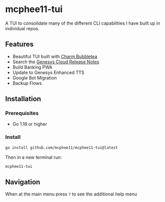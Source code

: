 # mcphee11-tui

A TUI to consolidate many of the different CLI capabilities I have built up in individual repos.

## Features

- Beautiful TUI built with [Charm Bubbletea](https://github.com/charmbracelet/bubbletea)
- Search the [Genesys Cloud Release Notes](https://help.mypurecloud.com/release-notes-home/monthly-archive/)
- Build Banking PWA
- Update to Genesys Enhanced TTS
- Google Bot Migration
- Backup Flows

## Installation

### Prerequisites

- Go 1.18 or higher

### Install

```bash
go install github.com/mcphee11/mcphee11-tui@latest
```

Then in a new terminal run:

```bash
mcphee11-tui
```

## Navigation

When at the main menu press `?` to see the additional help menu
